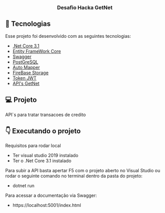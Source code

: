 <h3 align="center">
  Desafio Hacka GetNet
</h3>

## :pushpin: Tecnologias

Esse projeto foi desenvolvido com as seguintes tecnologias:

- [.Net Core 3.1](https://docs.microsoft.com/pt-br/dotnet/core/)
- [Entity FrameWork Core](https://docs.microsoft.com/pt-br/ef/core/get-started/?tabs=netcore-cli)
- [Swagger](https://docs.microsoft.com/pt-br/aspnet/core/tutorials/getting-started-with-swashbuckle?view=aspnetcore-3.1&tabs=visual-studio)
- [PostGreSQL](https://www.postgresql.org)
- [Auto Mapper](https://automapper.org)
- [FireBase Storage](https://firebase.google.com/docs/storage)
- [Token JWT](https://docs.microsoft.com/pt-br/aspnet/core/security/authorization/introduction?view=aspnetcore-3.1)
- [API's GetNet](https://developers.getnet.com.br)

## :computer: Projeto

API`s para tratar transacoes de credito


## :point_down: Executando o projeto

  Requisitos para rodar local
   - Ter visual studio 2019 instalado 
   - Ter o .Net Core 3.1 instalado 
  
Para subir a API basta apertar F5 com o projeto aberto no Visual Studio ou rodar o seguinte comando no terminal dentro da pasta do projeto:
 - dotnet run

Para acessar a documentação via Swagger:
- https://localhost:5001/index.html
